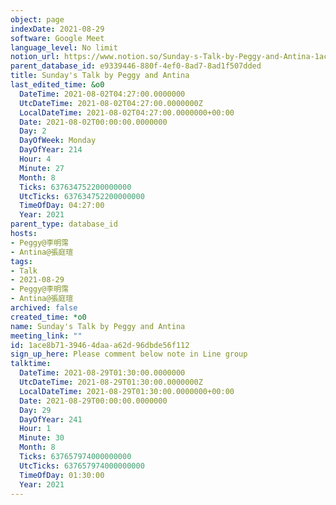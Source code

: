 ```yaml
---
object: page
indexDate: 2021-08-29
software: Google Meet
language_level: No limit
notion_url: https://www.notion.so/Sunday-s-Talk-by-Peggy-and-Antina-1ace8b7139464daaa62d96dbde56f112
parent_database_id: e9339446-880f-4ef0-8ad7-8ad1f507dded
title: Sunday's Talk by Peggy and Antina
last_edited_time: &o0
  DateTime: 2021-08-02T04:27:00.0000000
  UtcDateTime: 2021-08-02T04:27:00.0000000Z
  LocalDateTime: 2021-08-02T04:27:00.0000000+00:00
  Date: 2021-08-02T00:00:00.0000000
  Day: 2
  DayOfWeek: Monday
  DayOfYear: 214
  Hour: 4
  Minute: 27
  Month: 8
  Ticks: 637634752200000000
  UtcTicks: 637634752200000000
  TimeOfDay: 04:27:00
  Year: 2021
parent_type: database_id
hosts:
- Peggy@李明霈
- Antina@張庭瑄
tags:
- Talk
- 2021-08-29
- Peggy@李明霈
- Antina@張庭瑄
archived: false
created_time: *o0
name: Sunday's Talk by Peggy and Antina
meeting_link: ""
id: 1ace8b71-3946-4daa-a62d-96dbde56f112
sign_up_here: Please comment below note in Line group
talktime:
  DateTime: 2021-08-29T01:30:00.0000000
  UtcDateTime: 2021-08-29T01:30:00.0000000Z
  LocalDateTime: 2021-08-29T01:30:00.0000000+00:00
  Date: 2021-08-29T00:00:00.0000000
  Day: 29
  DayOfYear: 241
  Hour: 1
  Minute: 30
  Month: 8
  Ticks: 637657974000000000
  UtcTicks: 637657974000000000
  TimeOfDay: 01:30:00
  Year: 2021
---
```







